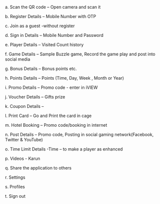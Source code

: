 a. Scan the QR code – Open camera and scan it

b. Register Details – Mobile Number with OTP

c. Join as a guest -without register

d. Sign in Details – Mobile Number and Password

e. Player Details – Visited Count history

f. Game Details – Sample Buzzle game, Record the game play and post into social media

g. Bonus Details – Bonus points etc.

h. Points Details – Points (Time, Day, Week , Month or Year)

i. Promo Details – Promo code - enter in iVIEW

j. Voucher Details – Gifts prize

k. Coupon Details –

l. Print Card – Go and Print the card in cage

m. Hotel Booking – Promo code/booking in internet

n. Post Details – Promo code, Posting in social gaming network(Facebook, Twitter & YouTube)

o. Time Limit Details -Time – to make a player as enhanced

p. Videos - Karun

q. Share the application to others

r. Settings

s. Profiles

t. Sign out
